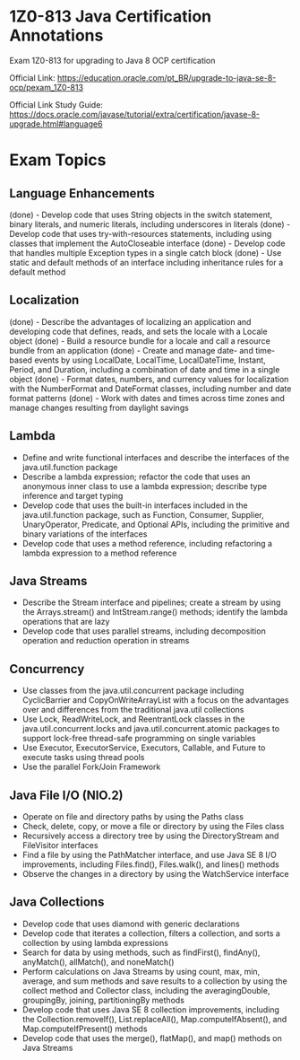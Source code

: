 # 1Z0-813 Java Certification Annotations
Exam 1Z0-813 for upgrading to Java 8 OCP certification

Official Link: https://education.oracle.com/pt_BR/upgrade-to-java-se-8-ocp/pexam_1Z0-813

Official Link Study Guide: https://docs.oracle.com/javase/tutorial/extra/certification/javase-8-upgrade.html#language6

# Exam Topics

## Language Enhancements
(done) - Develop code that uses String objects in the switch statement, binary literals, and numeric literals, including underscores in literals
(done) - Develop code that uses try-with-resources statements, including using classes that implement the AutoCloseable interface
(done) - Develop code that handles multiple Exception types in a single catch block
(done) - Use static and default methods of an interface including inheritance rules for a default method

## Localization
(done) - Describe the advantages of localizing an application and developing code that defines, reads, and sets the locale with a Locale object
(done) - Build a resource bundle for a locale and call a resource bundle from an application
(done) - Create and manage date- and time-based events by using LocalDate, LocalTime, LocalDateTime, Instant, Period, and Duration, including a combination of date and time in a single object
(done) - Format dates, numbers, and currency values for localization with the NumberFormat and DateFormat classes, including number and date format patterns
(done) - Work with dates and times across time zones and manage changes resulting from daylight savings

## Lambda
- Define and write functional interfaces and describe the interfaces of the java.util.function package
- Describe a lambda expression; refactor the code that uses an anonymous inner class to use a lambda expression; describe type inference and target typing
- Develop code that uses the built-in interfaces included in the java.util.function package, such as Function, Consumer, Supplier, UnaryOperator, Predicate, and Optional APIs, including the primitive and binary variations of the interfaces
- Develop code that uses a method reference, including refactoring a lambda expression to a method reference

## Java Streams
- Describe the Stream interface and pipelines; create a stream by using the Arrays.stream() and  IntStream.range() methods; identify the lambda operations that are lazy
- Develop code that uses parallel streams, including decomposition operation and reduction operation in streams

## Concurrency
- Use classes from the java.util.concurrent package including CyclicBarrier and CopyOnWriteArrayList with a focus on the advantages over and differences from the traditional java.util collections
- Use Lock, ReadWriteLock, and ReentrantLock classes in the java.util.concurrent.locks and java.util.concurrent.atomic packages to support lock-free thread-safe programming on single variables
- Use Executor, ExecutorService, Executors, Callable, and Future to execute tasks using thread pools
- Use the parallel Fork/Join Framework

## Java File I/O (NIO.2)
- Operate on file and directory paths by using the Paths class
- Check, delete, copy, or move a file or directory by using the Files class
- Recursively access a directory tree by using the DirectoryStream and FileVisitor interfaces
- Find a file by using the PathMatcher interface, and use Java SE 8 I/O improvements, including Files.find(), Files.walk(), and lines() methods
- Observe the changes in a directory by using the WatchService interface

## Java Collections
- Develop code that uses diamond with generic declarations
- Develop code that iterates a collection, filters a collection, and sorts a collection by using lambda expressions
- Search for data by using methods, such as findFirst(), findAny(), anyMatch(), allMatch(), and noneMatch()
- Perform calculations on Java Streams by using count, max, min, average, and sum methods and save results to a collection by using the collect method and Collector class, including the averagingDouble, groupingBy, joining, partitioningBy methods
- Develop code that uses Java SE 8 collection improvements, including the Collection.removeIf(), List.replaceAll(), Map.computeIfAbsent(), and Map.computeIfPresent() methods
- Develop  code that uses the merge(), flatMap(), and map() methods on Java Streams
